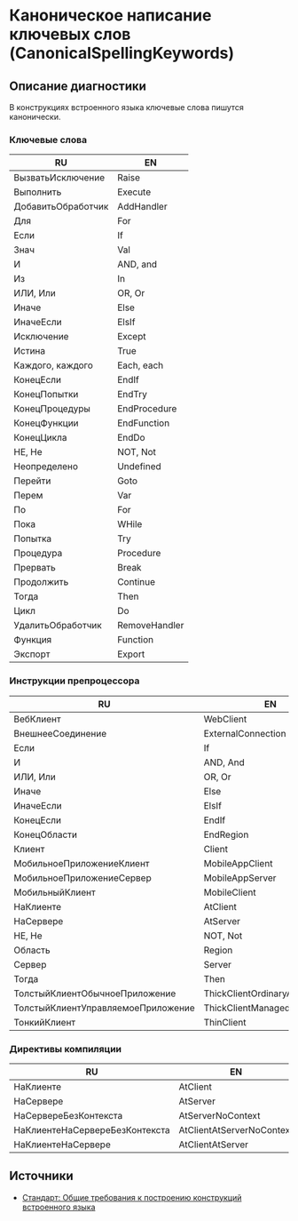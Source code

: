 # Каноническое написание ключевых слов (CanonicalSpellingKeywords)

<!-- Блоки выше заполняются автоматически, не трогать -->
## Описание диагностики

В конструкциях встроенного языка ключевые слова пишутся канонически.

### Ключевые слова

| RU                 | EN            |
|--------------------|---------------|
| ВызватьИсключение  | Raise         |
| Выполнить          | Execute       |
| ДобавитьОбработчик | AddHandler    |
| Для                | For           |
| Если               | If            |
| Знач               | Val           |
| И                  | AND, and      |
| Из                 | In            |
| ИЛИ, Или           | OR, Or        |
| Иначе              | Else          |
| ИначеЕсли          | ElsIf         |
| Исключение         | Except        |
| Истина             | True          |
| Каждого, каждого   | Each, each    |
| КонецЕсли          | EndIf         |
| КонецПопытки       | EndTry        |
| КонецПроцедуры     | EndProcedure  |
| КонецФункции       | EndFunction   |
| КонецЦикла         | EndDo         |
| НЕ, Не             | NOT, Not      |
| Неопределено       | Undefined     |
| Перейти            | Goto          |
| Перем              | Var           |
| По                 | For           |
| Пока               | WHile         |
| Попытка            | Try           |
| Процедура          | Procedure     |
| Прервать           | Break         |
| Продолжить         | Continue      |
| Тогда              | Then          |
| Цикл               | Do            |
| УдалитьОбработчик  | RemoveHandler |
| Функция            | Function      |
| Экспорт            | Export        |

### Инструкции препроцессора

| RU                                 | EN                             |
|------------------------------------|--------------------------------|
| ВебКлиент                          | WebClient                      |
| ВнешнееСоединение                  | ExternalConnection             |
| Если                               | If                             |
| И                                  | AND, And                       |
| ИЛИ, Или                           | OR, Or                         |
| Иначе                              | Else                           |
| ИначеЕсли                          | ElsIf                          |
| КонецЕсли                          | EndIf                          |
| КонецОбласти                       | EndRegion                      |
| Клиент                             | Client                         |
| МобильноеПриложениеКлиент          | MobileAppClient                |
| МобильноеПриложениеСервер          | MobileAppServer                |
| МобильныйКлиент                    | MobileClient                   |
| НаКлиенте                          | AtClient                       |
| НаСервере                          | AtServer                       |
| НЕ, Не                             | NOT, Not                       |
| Область                            | Region                         |
| Сервер                             | Server                         |
| Тогда                              | Then                           |
| ТолстыйКлиентОбычноеПриложение     | ThickClientOrdinaryApplication |
| ТолстыйКлиентУправляемоеПриложение | ThickClientManagedApplication  |
| ТонкийКлиент                       | ThinClient                     |

### Директивы компиляции

| RU                             | EN                        |
|--------------------------------|---------------------------|
| НаКлиенте                      | AtClient                  |
| НаСервере                      | AtServer                  |
| НаСервереБезКонтекста          | AtServerNoContext         |
| НаКлиентеНаСервереБезКонтекста | AtClientAtServerNoContext |
| НаКлиентеНаСервере             | AtClientAtServer          |

## Источники

+ [Стандарт: Общие требования к построению конструкций встроенного языка](https://its.1c.ru/db/v8std#content:441:hdoc)
